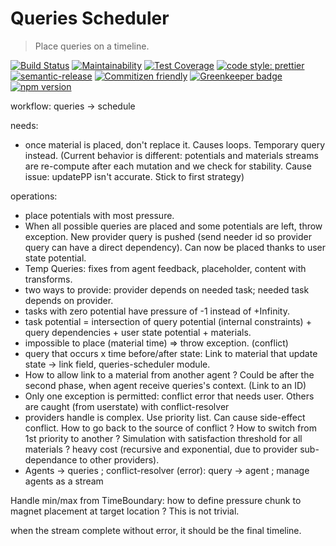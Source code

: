 # Queries Scheduler

> Place queries on a timeline.

[![Build Status](https://travis-ci.org/AutoScheduleJS/queries-scheduler.svg?branch=master)](https://travis-ci.org/AutoScheduleJS/queries-scheduler)
[![Maintainability](https://api.codeclimate.com/v1/badges/0a18d9fdd27919e0c45f/maintainability)](https://codeclimate.com/github/AutoScheduleJS/queries-scheduler/maintainability)
[![Test Coverage](https://api.codeclimate.com/v1/badges/0a18d9fdd27919e0c45f/test_coverage)](https://codeclimate.com/github/AutoScheduleJS/queries-scheduler/test_coverage)
[![code style: prettier](https://img.shields.io/badge/code_style-prettier-ff69b4.svg?style=flat-square)](https://github.com/prettier/prettier)
[![semantic-release](https://img.shields.io/badge/%20%20%F0%9F%93%A6%F0%9F%9A%80-semantic--release-e10079.svg?style=flat-square)](https://github.com/semantic-release/semantic-release)
[![Commitizen friendly](https://img.shields.io/badge/commitizen-friendly-brightgreen.svg)](http://commitizen.github.io/cz-cli/)
[![Greenkeeper badge](https://badges.greenkeeper.io/AutoScheduleJS/queries-scheduler.svg)](https://greenkeeper.io/)
[![npm version](https://badge.fury.io/js/%40autoschedule%2Fqueries-scheduler.svg)](https://badge.fury.io/js/%40autoschedule%2Fqueries-scheduler)

workflow:
queries -> schedule

needs:
- once material is placed, don't replace it. Causes loops. Temporary query instead. (Current behavior is different: potentials and materials streams are re-compute after each mutation and we check for stability. Cause issue: updatePP isn't accurate. Stick to first strategy)

operations:
- place potentials with most pressure.
- When all possible queries are placed and some potentials are left, throw exception. New provider query is pushed (send needer id so provider query can have a direct dependency). Can now be placed thanks to user state potential.
- Temp Queries: fixes from agent feedback, placeholder, content with transforms.
- two ways to provide: provider depends on needed task; needed task depends on provider.
- tasks with zero potential have pressure of -1 instead of +Infinity.
- task potential = intersection of query potential (internal constraints) + query dependencies + user state potential + materials.
- impossible to place (material time) => throw exception. (conflict)
- query that occurs x time before/after state: Link to material that update state -> link field, queries-scheduler module.
- How to allow link to a material from another agent ? Could be after the second phase, when agent receive queries's context. (Link to an ID)
- Only one exception is permitted: conflict error that needs user. Others are caught (from userstate) with conflict-resolver
- providers handle is complex. Use priority list. Can cause side-effect conflict. How to go back to the source of conflict ? How to switch from 1st priority to another ? Simulation with satisfaction threshold for all materials ? heavy cost (recursive and exponential, due to provider sub-dependance to other providers).
- Agents -> queries ; conflict-resolver (error): query -> agent ; manage agents as a stream

Handle min/max from TimeBoundary: how to define pressure chunk to magnet placement at target location ? This is not trivial.

when the stream complete without error, it should be the final timeline.
